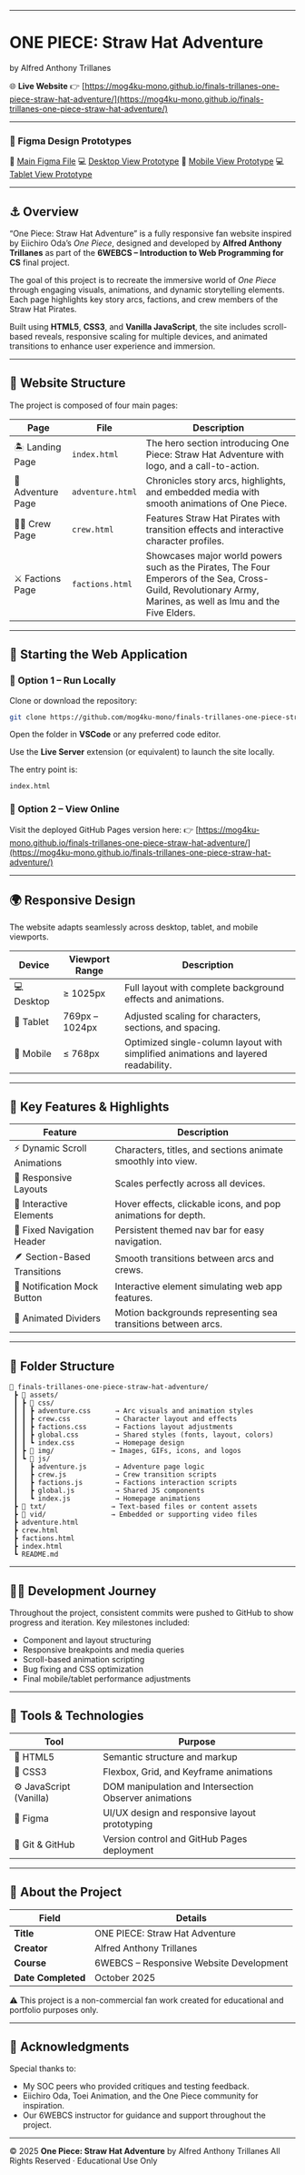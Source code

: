 
---

# ONE PIECE: Straw Hat Adventure

by Alfred Anthony Trillanes

🌐 **Live Website**
👉 [https://mog4ku-mono.github.io/finals-trillanes-one-piece-straw-hat-adventure/](https://mog4ku-mono.github.io/finals-trillanes-one-piece-straw-hat-adventure/)

---

### 🎨 Figma Design Prototypes

🔗 [Main Figma File](https://www.figma.com/design/wBgdg19JkF8u8K2D1kVp34/Trillanes_One-Piece--Straw-Hat-Adventure?node-id=0-1&t=pWULWrkQrxPFWOmT-1)
💻 [Desktop View Prototype](https://www.figma.com/proto/wBgdg19JkF8u8K2D1kVp34/Trillanes_One-Piece--Straw-Hat-Adventure?node-id=2-37&p=f&t=feA5Z4DKfpiG4Rhw-1&scaling=scale-down&content-scaling=fixed&page-id=0%3A1&starting-point-node-id=2%3A37&show-proto-sidebar=1)
📱 [Mobile View Prototype](https://www.figma.com/proto/wBgdg19JkF8u8K2D1kVp34/Trillanes_One-Piece--Straw-Hat-Adventure?node-id=2360-7646&p=f&t=rdlxp7JeF7hbMXeg-1&scaling=scale-down&content-scaling=fixed&page-id=2348%3A5148&starting-point-node-id=2360%3A7646&show-proto-sidebar=1)
💻 [Tablet View Prototype](https://www.figma.com/proto/wBgdg19JkF8u8K2D1kVp34/Trillanes_One-Piece--Straw-Hat-Adventure?node-id=2263-3437&p=f&t=vwK7OqGQH3PfdXcO-1&scaling=scale-down&content-scaling=fixed&page-id=2263%3A899&starting-point-node-id=2263%3A3437&show-proto-sidebar=1)

---

## ⚓ Overview

“One Piece: Straw Hat Adventure” is a fully responsive fan website inspired by Eiichiro Oda’s *One Piece*, designed and developed by **Alfred Anthony Trillanes** as part of the **6WEBCS – Introduction to Web Programming for CS** final project.

The goal of this project is to recreate the immersive world of *One Piece* through engaging visuals, animations, and dynamic storytelling elements. Each page highlights key story arcs, factions, and crew members of the Straw Hat Pirates.

Built using **HTML5**, **CSS3**, and **Vanilla JavaScript**, the site includes scroll-based reveals, responsive scaling for multiple devices, and animated transitions to enhance user experience and immersion.

---

## 🧭 Website Structure

The project is composed of four main pages:

| Page              | File             | Description                                                                                                                                                   |
| ----------------- | ---------------- | ------------------------------------------------------------------------------------------------------------------------------------------------------------- |
| 🏝️ Landing Page  | `index.html`     | The hero section introducing One Piece: Straw Hat Adventure with logo, and a call-to-action.                                                                  |
| 📖 Adventure Page | `adventure.html` | Chronicles story arcs, highlights, and embedded media with smooth animations of One Piece.                                                                    |
| 🏴‍☠️ Crew Page   | `crew.html`      | Features Straw Hat Pirates with transition effects and interactive character profiles.                                                                        |
| ⚔️ Factions Page  | `factions.html`  | Showcases major world powers such as the Pirates, The Four Emperors of the Sea, Cross-Guild, Revolutionary Army, Marines, as well as Imu and the Five Elders. |

---

## 🚀 Starting the Web Application

### 🔹 Option 1 – Run Locally

Clone or download the repository:

```bash
git clone https://github.com/mog4ku-mono/finals-trillanes-one-piece-straw-hat-adventure.git
```

Open the folder in **VSCode** or any preferred code editor.

Use the **Live Server** extension (or equivalent) to launch the site locally.

The entry point is:

```
index.html
```

### 🔹 Option 2 – View Online

Visit the deployed GitHub Pages version here:
👉 [https://mog4ku-mono.github.io/finals-trillanes-one-piece-straw-hat-adventure/](https://mog4ku-mono.github.io/finals-trillanes-one-piece-straw-hat-adventure/)

---

## 🌍 Responsive Design

The website adapts seamlessly across desktop, tablet, and mobile viewports.

| Device     | Viewport Range | Description                                                                        |
| ---------- | -------------- | ---------------------------------------------------------------------------------- |
| 💻 Desktop | ≥ 1025px       | Full layout with complete background effects and animations.                       |
| 📱 Tablet  | 769px – 1024px | Adjusted scaling for characters, sections, and spacing.                            |
| 📲 Mobile  | ≤ 768px        | Optimized single-column layout with simplified animations and layered readability. |

---

## 🎨 Key Features & Highlights

| Feature                      | Description                                                   |
| ---------------------------- | ------------------------------------------------------------- |
| ⚡ Dynamic Scroll Animations  | Characters, titles, and sections animate smoothly into view.  |
| 🧩 Responsive Layouts        | Scales perfectly across all devices.                          |
| 💬 Interactive Elements      | Hover effects, clickable icons, and pop animations for depth. |
| 🧭 Fixed Navigation Header   | Persistent themed nav bar for easy navigation.                |
| 🪶 Section-Based Transitions | Smooth transitions between arcs and crews.                    |
| 🔔 Notification Mock Button  | Interactive element simulating web app features.              |
| 🌊 Animated Dividers         | Motion backgrounds representing sea transitions between arcs. |

---

## 📁 Folder Structure

```
📂 finals-trillanes-one-piece-straw-hat-adventure/
 ┣ 📂 assets/
 ┃ ┣ 📂 css/
 ┃ ┃ ┣ adventure.css      → Arc visuals and animation styles
 ┃ ┃ ┣ crew.css           → Character layout and effects
 ┃ ┃ ┣ factions.css       → Factions layout adjustments
 ┃ ┃ ┣ global.css         → Shared styles (fonts, layout, colors)
 ┃ ┃ ┗ index.css          → Homepage design
 ┃ ┣ 📂 img/              → Images, GIFs, icons, and logos
 ┃ ┗ 📂 js/
 ┃   ┣ adventure.js       → Adventure page logic
 ┃   ┣ crew.js            → Crew transition scripts
 ┃   ┣ factions.js        → Factions interaction scripts
 ┃   ┣ global.js          → Shared JS components
 ┃   ┗ index.js           → Homepage animations
 ┣ 📂 txt/                → Text-based files or content assets
 ┣ 📂 vid/                → Embedded or supporting video files
 ┣ adventure.html
 ┣ crew.html
 ┣ factions.html
 ┣ index.html
 ┗ README.md
```

---

## 🧑‍💻 Development Journey

Throughout the project, consistent commits were pushed to GitHub to show progress and iteration.
Key milestones included:

* Component and layout structuring
* Responsive breakpoints and media queries
* Scroll-based animation scripting
* Bug fixing and CSS optimization
* Final mobile/tablet performance adjustments

---

## 🧱 Tools & Technologies

| Tool                    | Purpose                                               |
| ----------------------- | ----------------------------------------------------- |
| 🧩 HTML5                | Semantic structure and markup                         |
| 🎨 CSS3                 | Flexbox, Grid, and Keyframe animations                |
| ⚙️ JavaScript (Vanilla) | DOM manipulation and Intersection Observer animations |
| 🧭 Figma                | UI/UX design and responsive layout prototyping        |
| 🧰 Git & GitHub         | Version control and GitHub Pages deployment           |

---

## 📜 About the Project

| Field              | Details                                 |
| ------------------ | --------------------------------------- |
| **Title**          | ONE PIECE: Straw Hat Adventure          |
| **Creator**        | Alfred Anthony Trillanes                |
| **Course**         | 6WEBCS – Responsive Website Development |
| **Date Completed** | October 2025                            |

⚠️ This project is a non-commercial fan work created for educational and portfolio purposes only.

---

## 💬 Acknowledgments

Special thanks to:

* My SOC peers who provided critiques and testing feedback.
* Eiichiro Oda, Toei Animation, and the One Piece community for inspiration.
* Our 6WEBCS instructor for guidance and support throughout the project.

---

© 2025 **One Piece: Straw Hat Adventure** by Alfred Anthony Trillanes
All Rights Reserved · Educational Use Only
